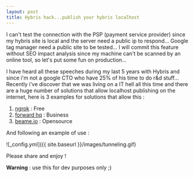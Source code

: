 ```yaml
---
layout: post
title: Hybris hack...publish your hybris localhost
---
```


I can't test the connection with the PSP (payment service provider) since my hybris site is local and the server need a public ip to respond...
Google tag manager need a public site to be tested...
I will commit this feature without SEO impact analysis since my machine can't be scanned by an online tool, so let's put some fun on production...

I have heard all these speeches during my last 5 years with Hybris and since i'm  not a google CTO who have 25% of his time to do r&d stuff...
Recently i've discover that we was living on a IT hell all this time and there are a huge number of solutions that allow localhost publishing
on the internet, here is 3 examples for solutions that allow this :

1. [ngrok](https://ngrok.com/) : Free
2. [forward hq](https://forwardhq.com/) : Business
3. [beame.io](https://www.beame.io/insta-ssl.html) : Opensource

And following an example of use :

![_config.yml]({{ site.baseurl }}/images/tunneling.gif)

Please share and enjoy !

**Warning** : use this for dev purposes only ;)

